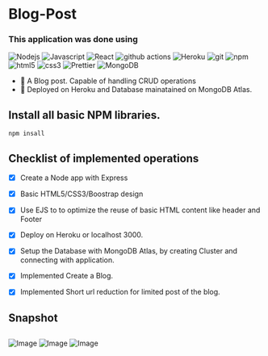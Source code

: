# Blog-Post

<h3>This application was done using</h3>
<p>
  <img alt="Nodejs" src="https://img.shields.io/badge/-Nodejs-43853d?style=flat-square&logo=Node.js&logoColor=white" />
  <img alt = "Javascript" src = "https://img.shields.io/badge/Javascript-ES6-yellow"/>
  <img alt="React" src="https://img.shields.io/badge/-React-45b8d8?style=flat-square&logo=react&logoColor=white" />
  <img alt="github actions" src="https://img.shields.io/badge/-Github_Actions-2088FF?style=flat-square&logo=github-actions&logoColor=white" />
  <img alt="Heroku" src="https://img.shields.io/badge/-Heroku-430098?style=flat-square&logo=heroku&logoColor=white" />
  <img alt="git" src="https://img.shields.io/badge/-Git-F05032?style=flat-square&logo=git&logoColor=white" />
  <img alt="npm" src="https://img.shields.io/badge/-NPM-CB3837?style=flat-square&logo=npm&logoColor=white" />
  <img alt="html5" src="https://img.shields.io/badge/-HTML5-E34F26?style=flat-square&logo=html5&logoColor=white" />
  <img alt= "css3" src = "https://img.shields.io/badge/-CSS3-0779e4?style=flat-square&logo=css3&logoColor=white"/>
  <img alt="Prettier" src="https://img.shields.io/badge/-Prettier-F7B93E?style=flat-square&logo=prettier&logoColor=white" />
  <img alt="MongoDB" src="https://img.shields.io/badge/-MongoDB-13aa52?style=flat-square&logo=mongodb&logoColor=white" />
</p>

- 🔭 A Blog post. Capable of handling CRUD operations
- 🌱 Deployed on Heroku and Database mainatained on MongoDB Atlas.

## Install all basic NPM libraries. 

``` npm insall ```

## Checklist of implemented operations
- [x] Create a Node app with Express
- [x] Basic HTML5/CSS3/Boostrap design 
- [x] Use EJS to to optimize the reuse of basic HTML content like header and Footer
- [x] Deploy on Heroku or localhost 3000. 
- [x] Setup the Database with MongoDB Atlas, by creating Cluster and connecting with application. 
- [x] Implemented Create a Blog.
- [x] Implemented Short url reduction for limited post of the blog.


## 
## Snapshot 
##

![Image](https://github.com/shantanu609/Blog-Post/blob/master/Screen%20Shot%202020-08-18%20at%208.52.29%20PM.png)
![Image](https://github.com/shantanu609/Blog-Post/blob/master/Screen%20Shot%202020-08-18%20at%208.52.36%20PM.png)
![Image](https://github.com/shantanu609/Blog-Post/blob/master/Screen%20Shot%202020-08-18%20at%208.52.44%20PM.png)
